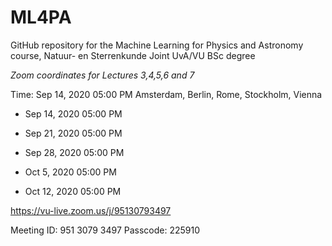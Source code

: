 # ML4PA
GitHub repository for the Machine Learning for Physics and Astronomy course, Natuur- en Sterrenkunde Joint UvA/VU BSc degree

*Zoom coordinates for Lectures 3,4,5,6 and 7*

Time: Sep 14, 2020 05:00 PM Amsterdam, Berlin, Rome, Stockholm, Vienna

- Sep 14, 2020 05:00 PM

- Sep 21, 2020 05:00 PM

- Sep 28, 2020 05:00 PM

- Oct 5, 2020 05:00 PM

- Oct 12, 2020 05:00 PM

https://vu-live.zoom.us/j/95130793497

Meeting ID: 951 3079 3497
Passcode: 225910
